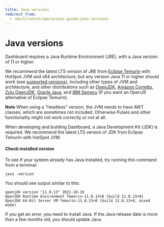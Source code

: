 ```yaml
---
title: Java versions
redirect_from:
  - /docs/latest/operations-guide/java-versions
---
```


# Java versions

Dashboard requires a Java Runtime Environment (JRE), with a Java version of 11 or higher.

We recommend the latest LTS version of JRE from [Eclipse Temurin](https://adoptium.net/) with HotSpot JVM and x64 architecture, but any version Java 11 or higher should work (see [supported versions](https://adoptium.net/support.html)), including other types of JVM and architecture, and other distributions such as [OpenJDK](https://openjdk.java.net/), [Amazon Corretto](https://aws.amazon.com/corretto/), [Zulu OpenJDK](https://www.azul.com/downloads/zulu-community), [Oracle Java](https://www.java.com/), and [IBM Semeru](https://developer.ibm.com/languages/java/semeru-runtimes/) (If you want an OpenJ9 alternative of Eclipse Temurin).

**Note** When using a "headless" version, the JVM needs to have AWT classes, which are sometimes not included. Otherwise Pulses and other functionality might not work correctly or not at all.

When developing and building Dashboard, a Java Development Kit (JDK) is required. We recommend the latest LTS version of JDK from Eclipse Temurin with HotSpot JVM.

#### Check installed version

To see if your system already has Java installed, try running this command from a terminal:

```
java -version
```

You should see output similar to this:

    openjdk version "11.0.13" 2021-10-19
    OpenJDK Runtime Environment Temurin-11.0.13+8 (build 11.0.13+8)
    OpenJDK 64-Bit Server VM Temurin-11.0.13+8 (build 11.0.13+8, mixed mode)

If you get an error, you need to install Java. If the Java release date is more than a few months old, you should update Java.
